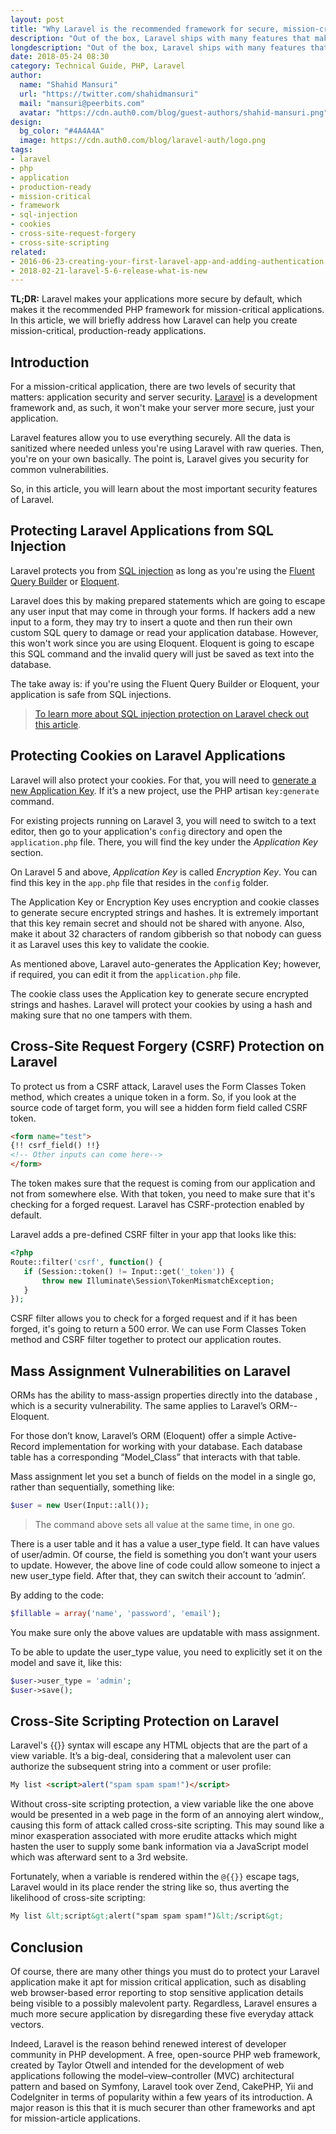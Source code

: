 ```yaml
---
layout: post
title: "Why Laravel is the recommended framework for secure, mission-critical applications?"
description: "Out of the box, Laravel ships with many features that make your applications ready for prime time. In this article, you will learn about these features."
longdescription: "Out of the box, Laravel ships with many features that make your applications ready for prime time. In this article, you will learn about what these features are and how they can help you produce high-quality, production-ready applications."
date: 2018-05-24 08:30
category: Technical Guide, PHP, Laravel
author:
  name: "Shahid Mansuri"
  url: "https://twitter.com/shahidmansuri"
  mail: "mansuri@peerbits.com"
  avatar: "https://cdn.auth0.com/blog/guest-authors/shahid-mansuri.png"
design:
  bg_color: "#4A4A4A"
  image: https://cdn.auth0.com/blog/laravel-auth/logo.png
tags:
- laravel
- php
- application
- production-ready
- mission-critical
- framework
- sql-injection
- cookies
- cross-site-request-forgery
- cross-site-scripting
related:
- 2016-06-23-creating-your-first-laravel-app-and-adding-authentication
- 2018-02-21-laravel-5-6-release-what-is-new
---
```


**TL;DR:** Laravel makes your applications more secure by default, which makes it the recommended PHP framework for mission-critical applications. In this article, we will briefly address how Laravel can help you create mission-critical, production-ready applications.

## Introduction

For a mission-critical application, there are two levels of security that matters: application security and server security. [Laravel](https://laravel.com/) is a development framework and, as such, it won't make your server more secure, just your application.

Laravel features allow you to use everything securely. All the data is sanitized where needed unless you're using Laravel with raw queries. Then, you're on your own basically. The point is, Laravel gives you security for common vulnerabilities.

So, in this article, you will learn about the most important security features of Laravel.

## Protecting Laravel Applications from SQL Injection

Laravel protects you from [SQL injection](https://www.w3schools.com/sql/sql_injection.asp) as long as you're using the [Fluent Query Builder](https://laravel.com/docs/5.6/queries) or [Eloquent](https://laravel.com/docs/5.6/eloquent).

Laravel does this by making prepared statements which are going to escape any user input that may come in through your forms. If hackers add a new input to a form, they may try to insert a quote and then run their own custom SQL query to damage or read your application database. However, this won't work since you are using Eloquent. Eloquent is going to escape this SQL command and the invalid query will just be saved as text into the database.

The take away is: if you're using the Fluent Query Builder or Eloquent, your application is safe from SQL injections.

> [To learn more about SQL injection protection on Laravel check out this article](https://www.easylaravelbook.com/blog/how-laravel-5-prevents-sql-injection-cross-site-request-forgery-and-cross-site-scripting/).

## Protecting Cookies on Laravel Applications

Laravel will also protect your cookies. For that, you will need to [generate a new Application Key](http://laravel-recipes.com/recipes/283/generating-a-new-application-key). If it’s a new project, use the PHP artisan `key:generate` command.

For existing projects running on Laravel 3, you will need to switch to a text editor, then go to your application's `config` directory and open the `application.php` file. There, you will find the key under the _Application Key_ section.

On Laravel 5 and above, _Application Key_ is called _Encryption Key_. You can find this key in the `app.php` file that resides in the `config` folder.

The Application Key or Encryption Key uses encryption and cookie classes to generate secure encrypted strings and hashes. It is extremely important that this key remain secret and should not be shared with anyone. Also, make it about 32 characters of random gibberish so that nobody can guess it as Laravel uses this key to validate the cookie.

As mentioned above, Laravel auto-generates the Application Key; however, if required, you can edit it from the `application.php` file.

The cookie class uses the Application key to generate secure encrypted strings and hashes. Laravel will protect your cookies by using a hash and making sure that no one tampers with them.

## Cross-Site Request Forgery (CSRF) Protection on Laravel

To protect us from a CSRF attack, Laravel uses the Form Classes Token method, which creates a unique token in a form. So, if you look at the source code of target form, you will see a hidden form field called CSRF token.

```html
<form name="test">
{!! csrf_field() !!}
<!-- Other inputs can come here-->
</form>
```

The token makes sure that the request is coming from our application and not from somewhere else. With that token, you need to make sure that it's checking for a forged request. Laravel has CSRF-protection enabled by default. 

Laravel adds a pre-defined CSRF filter in your app that looks like this:

```php
<?php
Route::filter('csrf', function() {
   if (Session::token() != Input::get('_token')) {
       throw new Illuminate\Session\TokenMismatchException;
   }
});
```

CSRF filter allows you to check for a forged request and if it has been forged, it's going to return a 500 error. We can use Form Classes Token method and CSRF filter together to protect our application routes.

## Mass Assignment Vulnerabilities on Laravel

ORMs has the ability to mass-assign properties directly into the database , which is a security vulnerability. The same applies to Laravel’s ORM--Eloquent. 

For those don’t know, Laravel’s  ORM (Eloquent) offer a simple Active-Record implementation for working with your database. Each database table has a corresponding “Model_Class” that interacts with that table. 

Mass assignment let you set a bunch of fields on the model in a single go, rather than sequentially, something like:

```php
$user = new User(Input::all());
```

> The command above sets all value at the same time, in one go.

There is a user table and it has a value a user_type field. It can have values of user/admin.
Of course, the field is something you don’t want your users to update. However, the above line of code could allow someone to inject a new user_type field. After that, they can switch their account to ‘admin’.

By adding to the code:

```php
$fillable = array('name', 'password', 'email');
```

You make sure only the above values are updatable with mass assignment.

To be able to update the user_type value, you need to explicitly set it on the model and save it, like this:

```php
$user->user_type = 'admin';
$user->save();
```

## Cross-Site Scripting Protection on Laravel

Laravel's {{}} syntax will escape any HTML objects that are the part of a view variable. It’s a big-deal, considering that a malevolent user can authorize the subsequent string into a comment or user profile:

```html
My list <script>alert("spam spam spam!")</script>
```

Without cross-site scripting protection, a view variable like the one above would be presented in a web page in the form of an annoying alert window,, causing this form of attack called cross-site scripting. This may sound like a minor exasperation associated with more erudite attacks which might hasten the user to supply some bank information via a JavaScript model which was afterward sent to a 3rd website.

Fortunately, when a variable is rendered within the `@{{}}` escape tags, Laravel would in its place render the string like so, thus averting the likelihood of cross-site scripting:

```html
My list &lt;script&gt;alert("spam spam spam!")&lt;/script&gt;
```

## Conclusion

Of course, there are many other things you must do to protect your Laravel application make it apt for mission critical application, such as disabling web browser-based error reporting to stop sensitive application details being visible to a possibly malevolent party. Regardless, Laravel ensures a much more secure application by disregarding these five everyday attack vectors.

Indeed, Laravel is the reason behind renewed interest of developer community in PHP development. A free, open-source PHP web framework, created by Taylor Otwell and intended for the development of web applications following the model–view–controller (MVC) architectural pattern and based on Symfony, Laravel took over Zend, CakePHP, Yii and CodeIgniter in terms of popularity within a few years of its introduction. A major reason is this that it is much securer than other frameworks and apt for mission-article applications.
